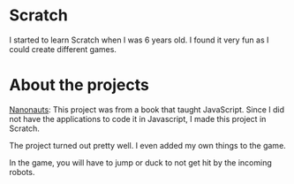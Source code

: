 # Scratch
I started to learn Scratch when I was 6 years old.
I found it very fun as I could create different games.

# About the projects
[Nanonauts](https://scratch.mit.edu/projects/120165718/):
This project was from a book that taught JavaScript.
Since I did not have the applications to code it in Javascript, I made this project in Scratch.

The project turned out pretty well.
I even added my own things to the game.

In the game, you will have to jump or duck to not get hit by the incoming robots.
